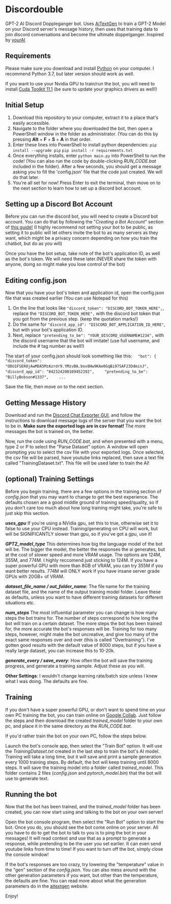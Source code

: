 # Discordouble
GPT-2 AI Discord Doppleganger bot. Uses [AiTextGen](https://github.com/minimaxir/aitextgen) to train a GPT-2 Model on your Discord server's message history, then uses that training data to join discord conversations and become the ultimate doppelganger.
Inspired by [yourAI](https://github.com/M4cs/yourAI)

## Requirements
Please make sure you download and install [Python](https://www.python.org/downloads/) on your computer. I recommend Python 3.7, but later version should work as well. 

If you want to use your Nvidia GPU to train/run the bot, you will need to install [Cuda Toolkit 11.1](https://developer.nvidia.com/cuda-11.1.0-download-archive)
(be sure to update your graphics drivers as well!)

## Initial Setup

1. Download this repository to your computer, extract it to a place that's easily accessible. 
2. Navigate to the folder where you downloaded the bot, then open a PowerShell window in the folder as administrator. (You can do this by pressing **Alt** + **F** + **S** + **A** in that order.
3. Enter these lines into PowerShell to install python dependencies: 
	 `pip install --upgrade pip`
	 `pip install -r requirements.txt`
4. Once everything installs, enter `python main.py` into PowerShell to run the code! (You can also run the code by double-clicking *RUN_CODE.bat* included in the folder). After a few seconds, you should get a message asking you to fill the 'config.json' file that the code just created. We will do that later.
5. You're all set for now! Press Enter to exit the terminal, then move on to the next section to learn how to set up a discord bot account.

## Setting up a Discord Bot Account
Before you can run the discord bot, you will need to create a Discord bot account. You can do that by following the "*Creating a Bot Account*" section of [this guide!](https://discordpy.readthedocs.io/en/stable/discord.html)
(I highly recommend not setting your bot to be public, as setting it to public will let others invite the bot to as many servers as they want, which might be a privacy concern depending on how you train the chatbot, but do as you will)

Once you have the bot setup, take note of the bot's application ID, as well as the bot's token. We will need these later.(NEVER share the token with anyone, doing so might make you lose control of the bot)

## Editing config.json
Now that you have your bot's token and application id, open the config.json file that was created earlier (You can use Notepad for this)
1. On the line that looks like `"discord_token": "DISCORD_BOT_TOKEN_HERE",`, replace the `"DISCORD_BOT_TOKEN_HERE",` with the discord bot token that you got from the previous step. (keep the quotation marks!)
2. Do the same for `"discord_app_id": "DISCORD_BOT_APPLICATION_ID_HERE"`, but with your bot's application ID.
3. Next, replace `"pretending_to_be": "YOUR_DISCORD_USERNAME#1234",` with the discord username that the bot will imitate! (use full username, and include the # tag number as well!)

The start of your config.json should look something like this:
`  "bot": {`
	`    "discord_token": "ODU1FSER8jAwMDA5MzAzrdr9.YMzvBA.bov8Hw9KAe0GqBi97SAF23DdminJ",`
`    "discord_app_id": "842324200109452192",`
`    "pretending_to_be": "BillyBobson#1337",`
`    ...`

Save the file, then move on to the next section.

## Getting Message History
Download and run the [Discord Chat Exporter GUI](https://github.com/Tyrrrz/DiscordChatExporter), and follow the instructions to download message logs of the server that you want the bot to be in. **Make sure the exported logs are in csv format!**
The more messages the bot is trained on, the better. 

Now, run the code using *RUN_CODE.bat*, and when presented with a menu, type 2 or P to select the "Parse Dataset" option. A window will open prompting you to select the csv file with your exported logs. Once selected, the csv file will be parsed, have youtube links replaced, then save a text file called "TrainingDataset.txt". This file will be used later to train the AI!


## (optional) Training Settings
Before you begin training, there are a few options in the training section of *config.json* that you may want to change to get the best experience. The defaults chosen are a good middle ground of training speed/quality, so If you don't care too much about how long training might take, you're safe to just skip this section. 

***uses_gpu***
If you're using a NVidia gpu, set this to true, otherwise set it to false to use your CPU instead. Training/generating on CPU will work, but will be SIGNIFICANTLY slower than gpu, so if you've got a gpu, use it!

***GPT2_model_type***
This determines how big the language model of the bot will be. The bigger the model, the better the responses the ai generates, but at the cost of slower speed and more VRAM usage. The options are 124M, 355M, and 774M. I highly reccomend just sticking to 124M. If you have a super powerful GPU with more than 8GB of VRAM, you can try 355M if you want better results. 774M will ONLY work if you have insane server grade GPUs with 20GB+ of VRAM.

***dataset_file_name / out_folder_name***:
The file name for the training dataset file, and the name of the output training model folder. Leave these as defaults, unless you want to have different training datasets for different situations etc.

***num_steps***
The most influential parameter you can change is how many steps the bot trains for. The number of steps correspond to how long the bot will train on a certain dataset. The more steps the bot has been trained for, the more accurate the bot's responses will be. Training for too many steps, however, might make the bot uncreative, and give too many of the exact same responses over and over (this is called "Overtraining").
I've gotten good results with the default value of 8000 steps, but if you have a really large dataset, you can increase this to 10-20k. 

***generate_every / save_every***:
How often the bot will save the training progress, and generate a training sample. Adjust these as you will.

**Other Settings**:
I wouldn't change learning rate/batch size unless I knew what I was doing. The defaults are fine.

## Training
If you don't have a super powerful GPU, or don't want to spend time on your own PC training the bot, you can train online on [Google Collab](https://colab.research.google.com/drive/15qBZx5y9rdaQSyWpsreMDnTiZ5IlN0zD?usp=sharing). Just follow the steps and then download the created *trained_model* folder to your own pc, and place it in the same directory as the *RUN_CODE.bat*.

If you'd rather train the bot on your own PC, follow the steps below.

Launch the bot's console app, then select the "Train Bot" option. It will use the *TrainingDataset.txt* created in the last step to train the bot's AI model. Training will take a long time, but it will save and print a sample generation every 1000 training steps.
By default, the bot will keep training until 8000 steps. It will save the training model into a folder called *trained_model*. This folder contains 2 files (*config.json* and *pytorch_model.bin*) that the bot will use to generate text.

## Running the bot
Now that the bot has been trained, and the *trained_model* folder has been created, you can now start using and talking to the bot on your own server!

Open the bot console program, then select the "Run Bot" option to start the bot. Once you do, you should see the bot come online on your server. All you have to do to get the bot to talk to you is to ping the bot in your messages! It will read context and use that as a prompt to generate a response, while pretending to be the user you set earlier. It can even send youtube links from time to time! If you want to turn off the bot, simply close the console window!

If the bot's responses are too crazy, try lowering the "temperature" value in the "gen" section of the *config.json*. You can also mess around with the other generation parameters if you want, but other than the temperature, the defaults are fine.
You can read more about what the generation parameters do in the [aitextgen](https://docs.aitextgen.io/) website.

Enjoy!